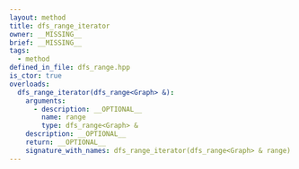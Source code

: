 ```yaml
---
layout: method
title: dfs_range_iterator
owner: __MISSING__
brief: __MISSING__
tags:
  - method
defined_in_file: dfs_range.hpp
is_ctor: true
overloads:
  dfs_range_iterator(dfs_range<Graph> &):
    arguments:
      - description: __OPTIONAL__
        name: range
        type: dfs_range<Graph> &
    description: __OPTIONAL__
    return: __OPTIONAL__
    signature_with_names: dfs_range_iterator(dfs_range<Graph> & range)
---
```

